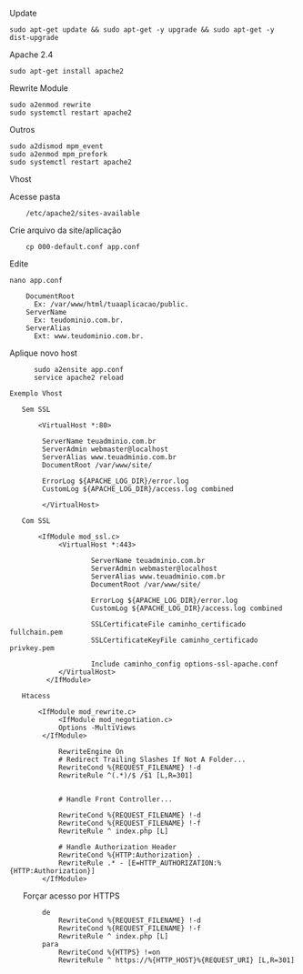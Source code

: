 Update

    sudo apt-get update && sudo apt-get -y upgrade && sudo apt-get -y dist-upgrade

Apache 2.4

    sudo apt-get install apache2
    
Rewrite Module

    sudo a2enmod rewrite
    sudo systemctl restart apache2
    
Outros
    
    sudo a2dismod mpm_event
    sudo a2enmod mpm_prefork
    sudo systemctl restart apache2

Vhost
   
   Acesse pasta
    
        /etc/apache2/sites-available
     
   Crie arquivo da site/aplicação
   
        cp 000-default.conf app.conf
    
   Edite
   
    nano app.conf 
    
        DocumentRoot 
          Ex: /var/www/html/tuaaplicacao/public.
        ServerName 
          Ex: teudominio.com.br.
        ServerAlias 
          Ext: www.teudominio.com.br.
      
   Aplique novo host
   
          sudo a2ensite app.conf
          service apache2 reload
   
    Exemplo Vhost
   
       Sem SSL

           <VirtualHost *:80>

            ServerName teuadminio.com.br
            ServerAdmin webmaster@localhost
            ServerAlias www.teuadminio.com.br
            DocumentRoot /var/www/site/

            ErrorLog ${APACHE_LOG_DIR}/error.log
            CustomLog ${APACHE_LOG_DIR}/access.log combined

            </VirtualHost>
            
       Com SSL
       
           <IfModule mod_ssl.c>
                <VirtualHost *:443>

                        ServerName teuadminio.com.br
                        ServerAdmin webmaster@localhost
                        ServerAlias www.teuadminio.com.br
                        DocumentRoot /var/www/site/

                        ErrorLog ${APACHE_LOG_DIR}/error.log
                        CustomLog ${APACHE_LOG_DIR}/access.log combined

                        SSLCertificateFile caminho_certificado fullchain.pem
                        SSLCertificateKeyFile caminho_certificado privkey.pem

                        Include caminho_config options-ssl-apache.conf
                </VirtualHost>
             </IfModule>
    
       Htacess
       
           <IfModule mod_rewrite.c>
                <IfModule mod_negotiation.c>
                Options -MultiViews
            </IfModule>

                RewriteEngine On
                # Redirect Trailing Slashes If Not A Folder...
                RewriteCond %{REQUEST_FILENAME} !-d
                RewriteRule ^(.*)/$ /$1 [L,R=301]


                # Handle Front Controller...

                RewriteCond %{REQUEST_FILENAME} !-d
                RewriteCond %{REQUEST_FILENAME} !-f
                RewriteRule ^ index.php [L]

                # Handle Authorization Header
                RewriteCond %{HTTP:Authorization} .
                RewriteRule .* - [E=HTTP_AUTHORIZATION:%{HTTP:Authorization}]
            </IfModule>
        
        Forçar acesso por HTTPS
            
            de
                RewriteCond %{REQUEST_FILENAME} !-d
                RewriteCond %{REQUEST_FILENAME} !-f
                RewriteRule ^ index.php [L]
            para
                RewriteCond %{HTTPS} !=on
                RewriteRule ^ https://%{HTTP_HOST}%{REQUEST_URI} [L,R=301] 
        
